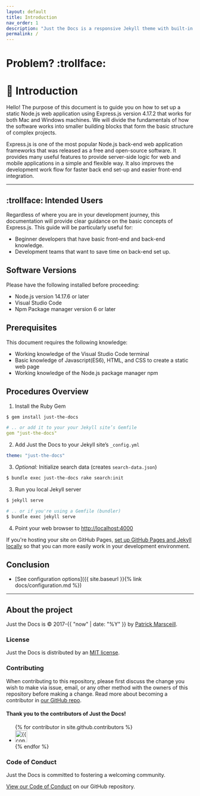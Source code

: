```yaml
---
layout: default
title: Introduction
nav_order: 1
description: "Just the Docs is a responsive Jekyll theme with built-in search that is easily customizable and hosted on GitHub Pages."
permalink: /
---
```


# **Problem?** :trollface:

# :bookmark_tabs: Introduction

Hello! The purpose of this document is to guide you on how to set up a static Node.js web application using Express.js version 4.17.2 that works for both Mac and Windows machines. We will divide the fundamentals of how the software works into smaller building blocks that form the basic structure of complex projects.

Express.js is one of the most popular Node.js back-end web application frameworks that was released as a free and open-source software. It provides many useful features to provide server-side logic for web and mobile applications in a simple and flexible way. It also improves the development work flow for faster back end set-up and easier front-end integration.

---

## :trollface: Intended Users

Regardless of where you are in your development journey, this documentation will provide clear guidance on the basic concepts of Express.js. This guide will be particularly useful for:

* Beginner developers that have basic front-end and back-end knowledge.
* Development teams that want to save time on back-end set up.

## Software Versions

Please have the following installed before proceeding:

* Node.js version 14.17.6 or later
* Visual Studio Code
* Npm Package manager version 6 or later

## Prerequisites

This document requires the following knowledge:

* Working knowledge of the Visual Studio Code terminal
* Basic knowledge of Javascript(ES6), HTML, and CSS to create a static web page
* Working knowledge of the Node.js package manager npm

## Procedures Overview

1. Install the Ruby Gem
  ```bash
  $ gem install just-the-docs
  ```
  ```yaml
  # .. or add it to your your Jekyll site’s Gemfile
  gem "just-the-docs"
  ```

2. Add Just the Docs to your Jekyll site’s `_config.yml`
  ```yaml
  theme: "just-the-docs"
  ```

3. _Optional:_ Initialize search data (creates `search-data.json`)
  ```bash
  $ bundle exec just-the-docs rake search:init
  ```

3. Run you local Jekyll server
  ```bash
  $ jekyll serve
  ```
  ```bash
  # .. or if you're using a Gemfile (bundler)
  $ bundle exec jekyll serve
  ```

4. Point your web browser to [http://localhost:4000](http://localhost:4000)

If you're hosting your site on GitHub Pages, [set up GitHub Pages and Jekyll locally](https://help.github.com/en/articles/setting-up-your-github-pages-site-locally-with-jekyll) so that you can more easily work in your development environment.

## Conclusion

- [See configuration options]({{ site.baseurl }}{% link docs/configuration.md %})

---

## About the project

Just the Docs is &copy; 2017-{{ "now" | date: "%Y" }} by [Patrick Marsceill](http://patrickmarsceill.com).

### License

Just the Docs is distributed by an [MIT license](https://github.com/just-the-docs/just-the-docs/tree/main/LICENSE.txt).

### Contributing

When contributing to this repository, please first discuss the change you wish to make via issue,
email, or any other method with the owners of this repository before making a change. Read more about becoming a contributor in [our GitHub repo](https://github.com/just-the-docs/just-the-docs#contributing).

#### Thank you to the contributors of Just the Docs!

<ul class="list-style-none">
{% for contributor in site.github.contributors %}
  <li class="d-inline-block mr-1">
     <a href="{{ contributor.html_url }}"><img src="{{ contributor.avatar_url }}" width="32" height="32" alt="{{ contributor.login }}"/></a>
  </li>
{% endfor %}
</ul>

### Code of Conduct

Just the Docs is committed to fostering a welcoming community.

[View our Code of Conduct](https://github.com/just-the-docs/just-the-docs/tree/main/CODE_OF_CONDUCT.md) on our GitHub repository.
